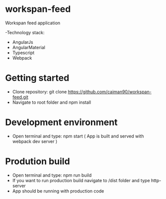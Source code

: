 # workspan-feed

Workspan feed application 

-Technology stack: 
- AngularJs
- AngularMaterial 
- Typescript
- Webpack 

# Getting started 

* Clone repository: git clone https://github.com/caiman90/workspan-feed.git
* Navigate to root folder and npm install 

# Development environment 

* Open terminal and type: npm start
  ( App is built and served with webpack dev server )

# Prodution build  

* Open terminal and type: npm run build 
* If you want to run production build navigate to /dist folder and type http-server
* App should be running with production code   


 
